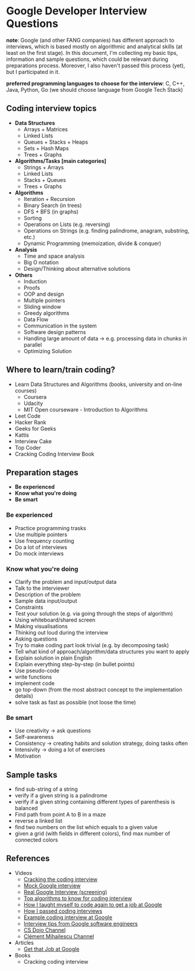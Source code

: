 Google Developer Interview Questions
====================================

**note**: Google (and other FANG companies) has different approach to interviews, which is based mostly on algorithmic and analytical skills (at least on the first stage). In this document, I'm collecting my basic tips, information and sample questions, which could be relevant during preparations process. Moreover, I also haven't passed this process (yet), but I participated in it.

**preferred programming languages to choose for the interview**: C, C++, Java, Python, Go (we should choose language from Google Tech Stack)

Coding interview topics
-----------------------
- **Data Structures**
  - Arrays + Matrices
  - Linked Lists
  - Queues + Stacks + Heaps
  - Sets + Hash Maps
  - Trees + Graphs
- **Algorithms/Tasks [main categories]**
  - Strings + Arrays
  - Linked Lists
  - Stacks + Queues
  - Trees + Graphs
- **Algorithms**
  - Iteration + Recursion
  - Binary Search (in trees)
  - DFS + BFS (in graphs)
  - Sorting
  - Operations on Lists (e.g. reversing)
  - Operations on Strings (e.g. finding palindrome, anagram, substring, etc.)
  - Dynamic Programming (memoization, divide & conquer)
- **Analysis**
  - Time and space analysis
  - Big O notation
  - Design/Thinking about alternative solutions
- **Others**
  - Induction
  - Proofs
  - OOP and design
  - Multiple pointers
  - Sliding window
  - Greedy algorithms
  - Data Flow
  - Communication in the system
  - Software design patterns
  - Handling large amount of data -> e.g. processing data in chunks in parallel
  - Optimizing Solution

Where to learn/train coding?
----------------------------
- Learn Data Structures and Algorithms (books, university and on-line courses)
  - Coursera
  - Udacity
  - MIT Open courseware - Introduction to Algorithms
- Leet Code
- Hacker Rank
- Geeks for Geeks
- Kattis
- Interview Cake
- Top Coder
- Cracking Coding Interview Book

Preparation stages
------------------
- **Be experienced**
- **Know what you're doing**
- **Be smart**

### Be experienced
- Practice programming trasks
- Use multiple pointers
- Use frequency counting
- Do a lot of interviews
- Do mock interviews

### Know what you're doing
- Clarify the problem and input/output data
- Talk to the interviewer
- Description of the problem
- Sample data input/output
- Constraints
- Test your solution (e.g. via going through the steps of algorithm)
- Using whiteboard/shared screen
- Making visualisations
- Thinking out loud during the interview
- Asking questions
- Try to make coding part look trivial (e.g. by decomposing task)
- Tell what kind of approach/algorithm/data structures you want to apply
- Explain solution in plain English
- Explain everything step-by-step (in bullet points)
- Use pseudo-code
- write functions
- implement code
- go top-down (from the most abstract concept to the implementation details)
- solve task as fast as possible (not loose the time)

### Be smart
- Use creativity -> ask questions
- Self-awareness
- Consistency -> creating habits and solution strategy, doing tasks often
- Intensivity -> doing a lot of exercises
- Motivation

Sample tasks
------------
- find sub-string of a string
- verify if a given string is a palindrome
- verify if a given string containing different types of parenthesis is balanced
- Find path from point A to B in a maze
- reverse a linked list
- find two numbers on the list which equals to a given value
- given a grid (with fields in different colors), find max number of connected colors

References
----------
- Videos
  - [Cracking the coding interview](https://www.youtube.com/watch?v=JeT2tXqp4m0)
  - [Mock Google interview](https://www.youtube.com/watch?v=IWvbPIYQPFM)
  - [Real Google Interview (screening)](https://www.youtube.com/watch?v=wVTIJBNBYoM)
  - [Top algorithms to know for coding interview](https://www.youtube.com/watch?v=PnnsDf3zEMw)
  - [How I taught myself to code again to get a job at Google](https://www.youtube.com/watch?v=YUZjoow6Zdk)
  - [How I passed coding interviews](https://www.youtube.com/watch?v=lDTKnzrX6qU)
  - [Example coding interview at Google](https://www.youtube.com/watch?v=XKu_SEDAykw)
  - [Interview tips from Google software engineers](https://www.youtube.com/watch?v=XOtrOSatBoY)
  - [CS Dojo Channel](https://www.youtube.com/channel/UCxX9wt5FWQUAAz4UrysqK9A)
  - [Clément Mihailescu Channel](https://www.youtube.com/channel/UCaO6VoaYJv4kS-TQO_M-N_g)
- Articles
  - [Get that Job at Google](http://steve-yegge.blogspot.com/2008/03/get-that-job-at-google.html)
- Books
  - Cracking coding interview

